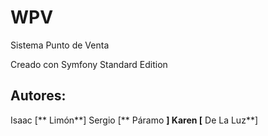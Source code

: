 WPV
===

Sistema Punto de Venta 

Creado con Symfony Standard Edition

Autores:
--------

Isaac [** Limón**]
Sergio [** Páramo **]
Karen [** De La Luz**]